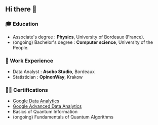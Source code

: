 ## Hi there 👋

### 🎓 Education

- Associate's degree : **Physics**, University of Bordeaux (France).
- (ongoing) Bachelor's degree : **Computer science**, University of the People.

### 💼 Work Experience

- Data Analyst : **Asobo Studio**, Bordeaux
- Statistician : **OpinonWay**, Krakow

### ✍🏻 Certifications

- [Google Data Analytics]([https://pages.github.com/](https://coursera.org/share/90cca58488c199a03cda3dfcd3894dd8))
- [Google Advanced Data Analytics]([[https://pages.github.com/](https://coursera.org/share/90cca58488c199a03cda3dfcd3894dd8](https://coursera.org/share/7a254b69e311190d083f57167fda63ae)))
- Basics of Quantum Information
- (ongoing) Fundamentals of Quantum Algorithms



<!--
**GraineDePomme/GraineDePomme** is a ✨ _special_ ✨ repository because its `README.md` (this file) appears on your GitHub profile.

Here are some ideas to get you started:

- 🔭 I’m currently working on ...
- 🌱 I’m currently learning ...
- 👯 I’m looking to collaborate on ...
- 🤔 I’m looking for help with ...
- 💬 Ask me about ...
- 📫 How to reach me: ...
- 😄 Pronouns: ...
- ⚡ Fun fact: ...
-->

